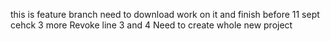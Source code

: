this is feature branch 
need to download 
work on it and finish before 11 sept
cehck 3 more
Revoke line 3 and 4
Need to create whole new project

